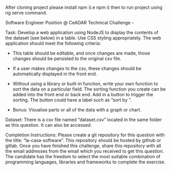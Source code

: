
After cloning project please install npm (i.e npm i) then to run project using ng serve command.

Software Engineer Position @ CeADAR
Technical Challenge  -

Task: Develop a web application using NodeJS to display the contents of the dataset (see below) in a table. Use CSS styling appropriately. The web application should meet the following criteria:

* This table should be editable, and once changes are made, those changes should be persisted to the original csv file.

* If a user makes changes to the csv, these changes should be automatically displayed in the front end.

* Without using a library or built-in function, write your own function to sort the data on a particular field. The sorting function you create can be added into the front end or back end. Add in a button to trigger the sorting. The button could have a label such as “sort by <insert field>”.

* Bonus: Visualise parts or all of the data with a graph or chart.

Dataset: There is a csv file named “dataset.csv” located in the same folder as this question.  It can also be accessed.

Completion Instructions: Please create a git repository for this question with the title: “la-casa-software”. This repository should be hosted by github or gitlab. Once you have finished this challenge, share this repository with all the email addresses from the email which you received to get this question. The candidate has the freedom to select the most suitable combination of programming languages, libraries and frameworks to complete the exercise.
